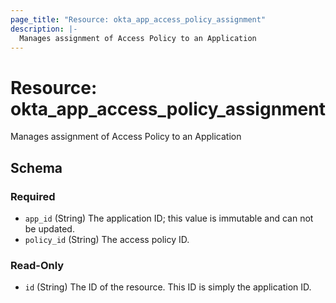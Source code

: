 ```yaml
---
page_title: "Resource: okta_app_access_policy_assignment"
description: |-
  Manages assignment of Access Policy to an Application
---
```


# Resource: okta_app_access_policy_assignment

Manages assignment of Access Policy to an Application



<!-- schema generated by tfplugindocs -->
## Schema

### Required

- `app_id` (String) The application ID; this value is immutable and can not be updated.
- `policy_id` (String) The access policy ID.

### Read-Only

- `id` (String) The ID of the resource. This ID is simply the application ID.


